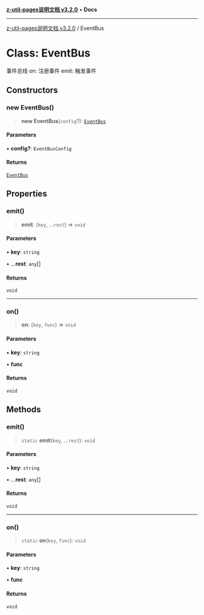 [**z-util-pages说明文档 v3.2.0**](../README.md) • **Docs**

***

[z-util-pages说明文档 v3.2.0](../globals.md) / EventBus

# Class: EventBus

事件总线
on: 注册事件
emit: 触发事件

## Constructors

### new EventBus()

> **new EventBus**(`config`?): [`EventBus`](EventBus.md)

#### Parameters

• **config?**: `EventBusConfig`

#### Returns

[`EventBus`](EventBus.md)

## Properties

### emit()

> **emit**: (`key`, ...`rest`) => `void`

#### Parameters

• **key**: `string`

• ...**rest**: `any`[]

#### Returns

`void`

***

### on()

> **on**: (`key`, `func`) => `void`

#### Parameters

• **key**: `string`

• **func**

#### Returns

`void`

## Methods

### emit()

> `static` **emit**(`key`, ...`rest`): `void`

#### Parameters

• **key**: `string`

• ...**rest**: `any`[]

#### Returns

`void`

***

### on()

> `static` **on**(`key`, `func`): `void`

#### Parameters

• **key**: `string`

• **func**

#### Returns

`void`
